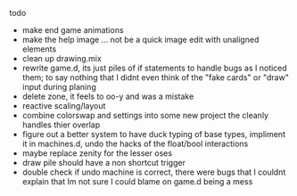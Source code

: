todo

* make end game animations
* make the help image ... not be a quick image edit with unaligned elements
* clean up drawing.mix
* rewrite game.d, its just piles of if statements to handle bugs as I noticed them; to say nothing that I didnt even think of the "fake cards" or "draw" input during planing
* delete zone, it feels to oo-y and was a mistake
* reactive scaling/layout
* combine colorswap and settings into some new project the cleanly handles thier overlap
* figure out a better system to have duck typing of base types, impliment it in machines.d, undo the hacks of the float/bool interactions
* maybe replace zenity for the lesser oses
* draw pile should have a non shortcut trigger
* double check if undo machine is correct, there were bugs that I couldnt explain that Im not sure I could blame on game.d being a mess